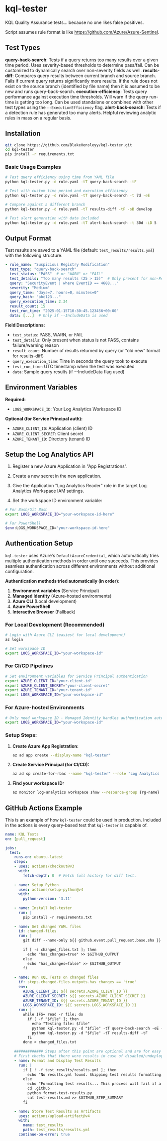 # kql-tester
KQL Quality Assurance tests... because no one likes false positives.

Script assumes rule format is like https://github.com/Azure/Azure-Sentinel.

## Test Types
**query-back-search**: Tests if a query returns too many results over a given time period. Uses severity-based thresholds to determine pass/fail. Can be customized to dynamically search over non-severity fields as well.
**results-diff**: Compares query results between current branch and source branch. Fails if current query returns significantly more results. If the rule does not exist on the source branch (identified by file name) then it is assumed to be new and runs query-back-search.
**execution-efficiency**: Tests query performance against execution time thresholds. Will warn if the query run-time is getting too long. Can be used standalone or combined with other test types using the `--ExecutionEfficiency` flag.
**alert-back-search**: Tests if a detection rule has generated too many alerts. Helpful reviewing analytic rules in mass on a regular basis.
## Installation
```bash
git clone https://github.com/BlakeHensleyy/kql-tester.git
cd kql-tester
pip install -r requirements.txt
```

### Basic Usage Examples
```bash
# Test query efficiency using time from YAML file
python kql-tester.py -d rule.yaml -tT query-back-search -tF

# Test with custom time period and execution efficiency
python kql-tester.py -d rule.yaml -tT query-back-search -t 7d -eE

# Compare against a different branch
python kql-tester.py -d rule.yaml -tT results-diff -tF -sB develop

# Test alert generation with data included
python kql-tester.py -d rule.yaml -tT alert-back-search -t 30d -iD 5
```

## Output Format

Test results are saved to a YAML file (default: `test_results/results.yml`) with the following structure:

```yaml
- rule_name: "Suspicious Registry Modification"
  test_type: "query-back-search"
  test_status: "PASS"  # or "WARN" or "FAIL"
  test_details: "Too many results (25 > 15)"  # Only present for non-PASS results
  query: "SecurityEvent | where EventID == 4688..."
  severity: "Medium"
  query_time: "days=7, hours=0, minutes=0"
  query_hash: "abc123..."
  query_execution_time: 2.34
  result_count: 15
  test_run_time: "2025-01-15T10:30:45.123456+00:00"
  data: [...]  # Only if --IncludeData is used
```

**Field Descriptions:**
- `test_status`: PASS, WARN, or FAIL
- `test_details`: Only present when status is not PASS, contains failure/warning reason
- `result_count`: Number of results returned by query (or "old:new" format for results-diff)
- `query_execution_time`: Time in seconds the query took to execute
- `test_run_time`: UTC timestamp when the test was executed
- `data`: Sample query results (if --IncludeData flag used)

## Environment Variables

**Required:**
- `LOGS_WORKSPACE_ID`: Your Log Analytics Workspace ID

**Optional (for Service Principal auth):**
- `AZURE_CLIENT_ID`: Application (client) ID
- `AZURE_CLIENT_SECRET`: Client secret
- `AZURE_TENANT_ID`: Directory (tenant) ID

## Setup the Log Analytics API
1. Register a new Azure Application in "App Registrations". 

2. Create a new secret in the new application.

3. Give the Application "Log Analytics Reader" role in the target Log Analytics Workspace IAM settings.

4. Set the workspace ID environment variable:
```bash
# For Bash/Git Bash
export LOGS_WORKSPACE_ID="your-workspace-id-here"

# For PowerShell  
$env:LOGS_WORKSPACE_ID="your-workspace-id-here"
```

## Authentication Setup

`kql-tester` uses Azure's `DefaultAzureCredential`, which automatically tries multiple authentication methods in order until one succeeds. This provides seamless authentication across different environments without additional configuration.

**Authentication methods tried automatically (in order):**
1. **Environment variables** (Service Principal)
2. **Managed Identity** (Azure-hosted environments)  
3. **Azure CLI** (Local development)
4. **Azure PowerShell** 
5. **Interactive Browser** (Fallback)

### For Local Development (Recommended)
```bash
# Login with Azure CLI (easiest for local development)
az login

# Set workspace ID
export LOGS_WORKSPACE_ID="your-workspace-id"
```

### For CI/CD Pipelines
```bash
# Set environment variables for Service Principal authentication
export AZURE_CLIENT_ID="your-client-id"
export AZURE_CLIENT_SECRET="your-client-secret" 
export AZURE_TENANT_ID="your-tenant-id"
export LOGS_WORKSPACE_ID="your-workspace-id"
```

### For Azure-hosted Environments
```bash
# Only need workspace ID - Managed Identity handles authentication automatically
export LOGS_WORKSPACE_ID="your-workspace-id"
```

### Setup Steps:

1. **Create Azure App Registration:**
   ```bash
   az ad app create --display-name "kql-tester"
   ```

2. **Create Service Principal (for CI/CD):**
   ```bash
   az ad sp create-for-rbac --name "kql-tester" --role "Log Analytics Reader" --scopes "/subscriptions/{subscription-id}/resourceGroups/{rg-name}/providers/Microsoft.OperationalInsights/workspaces/{workspace-name}"
   ```

3. **Find your workspace ID:**
   ```bash
   az monitor log-analytics workspace show --resource-group {rg-name} --workspace-name {workspace-name} --query customerId -o tsv
   ```

## GitHub Actions Example
This is an example of how `kql-tester` could be used in production. Included in the actions is every query-based test that `kql-tester` is capable of.

```yaml
name: KQL Tests
on: [pull_request]

jobs:
  test:
    runs-on: ubuntu-latest
    steps:
    - uses: actions/checkout@v3
      with:
        fetch-depth: 0  # Fetch full history for diff test.
    
    - name: Setup Python
      uses: actions/setup-python@v4
      with:
        python-version: '3.11'
    
    - name: Install kql-tester
      run: |
        pip install -r requirements.txt
    
    - name: Get changed YAML files
      id: changed-files
      run: |
        git diff --name-only ${{ github.event.pull_request.base.sha }} ${{ github.sha }} | grep '\.ya\?ml$' > changed_files.txt || true
        
        if [ -s changed_files.txt ]; then
          echo "has_changes=true" >> $GITHUB_OUTPUT
        else
          echo "has_changes=false" >> $GITHUB_OUTPUT
        fi
    
    - name: Run KQL Tests on changed files
      if: steps.changed-files.outputs.has_changes == 'true'
      env:
        AZURE_CLIENT_ID: ${{ secrets.AZURE_CLIENT_ID }}
        AZURE_CLIENT_SECRET: ${{ secrets.AZURE_CLIENT_SECRET }}
        AZURE_TENANT_ID: ${{ secrets.AZURE_TENANT_ID }}
        LOGS_WORKSPACE_ID: ${{ secrets.LOGS_WORKSPACE_ID }}
      run: | 
        while IFS= read -r file; do
          if [ -f "$file" ]; then
            echo "Testing file: $file"
            python kql-tester.py -d "$file" -tT query-back-search -eE -tF  # Does the KQL compile and run? Is it efficient?
            python kql-tester.py -d "$file" -tT results-diff -tF          # Is the changed rule worse than before?
          fi
        done < changed_files.txt
    
    ############# Steps after this point are optional and are for easy production usage ###############
    # First checks that there were results in case of disabled/undeployed rules which are not kql tested.
    - name: Format and Display Test Results
      run: |       
        if [ ! -f test_results/results.yml ]; then
          echo "No results.yml found. Skipping test results formatting."
        else
          echo "Formatting test results... This process will fail if a test FAILed."
          cd .github
          python format-test-results.py
          cat test-results.md >> $GITHUB_STEP_SUMMARY
        fi

    - name: Store Test Results as Artifacts
      uses: actions/upload-artifact@v4
      with:
        name: test_results
        path: test_results/results.yml
      continue-on-error: true
```

